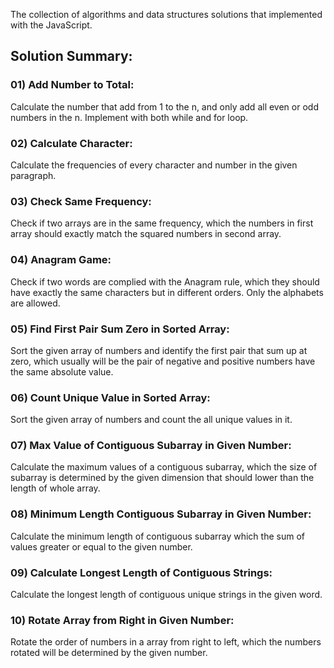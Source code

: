 The collection of algorithms and data structures solutions that implemented with the JavaScript.

## Solution Summary:

### 01) Add Number to Total: 
Calculate the number that add from 1 to the n, and only add all even or odd numbers in the n. Implement with both while and for loop. 

### 02) Calculate Character:
Calculate the frequencies of every character and number in the given paragraph. 

### 03) Check Same Frequency:
Check if two arrays are in the same frequency, which the numbers in first array should exactly match the squared numbers in second array. 

### 04) Anagram Game:
Check if two words are complied with the Anagram rule, which they should have exactly the same characters but in different orders. Only the alphabets are allowed.

### 05) Find First Pair Sum Zero in Sorted Array:
Sort the given array of numbers and identify the first pair that sum up at zero, which usually will be the pair of negative and positive numbers have the same absolute value. 

### 06) Count Unique Value in Sorted Array:
Sort the given array of numbers and count the all unique values in it. 

### 07) Max Value of Contiguous Subarray in Given Number:
Calculate the maximum values of a contiguous subarray, which the size of subarray is determined by the given dimension that should lower than the length of whole array. 

### 08) Minimum Length Contiguous Subarray in Given Number:
Calculate the minimum length of contiguous subarray which the sum of values greater or equal to the given number. 

### 09) Calculate Longest Length of Contiguous Strings:
Calculate the longest length of contiguous unique strings in the given word. 

### 10) Rotate Array from Right in Given Number:
Rotate the order of numbers in a array from right to left, which the numbers rotated will be determined by the given number. 

